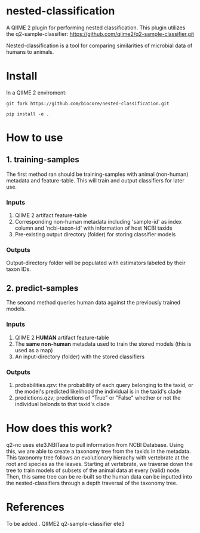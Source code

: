 # nested-classification

A QIIME 2 plugin for performing nested classification. This plugin utilizes the q2-sample-classifier: https://github.com/qiime2/q2-sample-classifier.git 

Nested-classification is a tool for comparing similarities of microbial data of humans to animals.

# Install

In a QIIME 2 enviroment: 
```
git fork https://github.com/biocore/nested-classification.git 
```
```
pip install -e .
```

# How to use

## 1. training-samples

The first method ran should be training-samples with animal (non-human) metadata and feature-table. 
This will train and output classifiers for later use. 

### Inputs 
1. QIIME 2 artifact feature-table
2. Corresponding non-human metadata including 'sample-id' as index column and 'ncbi-taxon-id' with information of host NCBI taxids
3. Pre-existing output directory (folder) for storing classifier models 
### Outputs
Output-directory folder will be populated with estimators labeled by their taxon IDs. 

## 2. predict-samples 

The second method queries human data against the previously trained models.

### Inputs
1. QIIME 2 **HUMAN** artifact feature-table 
2. The **same non-human** metadata used to train the stored models (this is used as a map)
3. An input-directory (folder) with the stored classifiers
### Outputs
1. probabilities.qzv: the probability of each query belonging to the taxid, or the model's predicted likelihood the individual is in the taxid's clade
2. predictions.qzv; predictions of "True" or "False" whether or not the individual belonds to that taxid's clade

# How does this work? 

q2-nc uses ete3.NBITaxa to pull information from NCBI Database. Using this, we are able to create a taxonomy tree from the taxids in the metadata. This taxonomy tree follows an evolutionary hierachy with vertebrate at the root and species as the leaves. Starting at vertebrate, we traverse down the tree to train models of subsets of the animal data at every (valid) node. Then, this same tree can be re-built so the human data can be inputted into the nested-classifiers through a depth traversal of the taxonomy tree. 

# References 
To be added..
QIIME2
q2-sample-classifier
ete3
